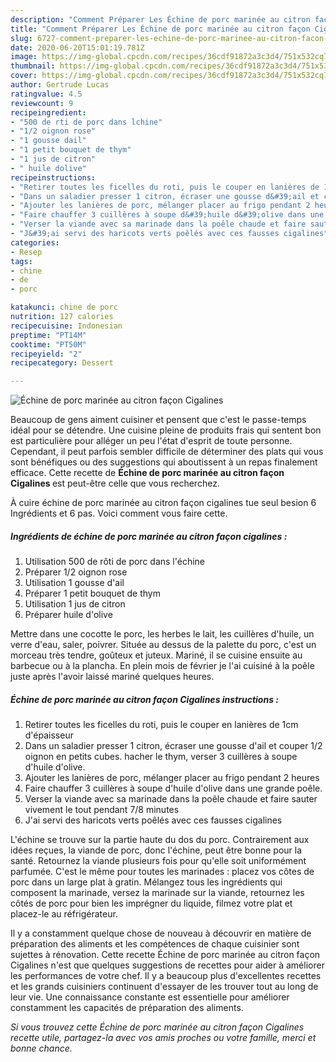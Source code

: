 ```yaml
---
description: "Comment Préparer Les Échine de porc marinée au citron façon Cigalines"
title: "Comment Préparer Les Échine de porc marinée au citron façon Cigalines"
slug: 6727-comment-preparer-les-echine-de-porc-marinee-au-citron-facon-cigalines
date: 2020-06-20T15:01:19.781Z
image: https://img-global.cpcdn.com/recipes/36cdf91872a3c3d4/751x532cq70/echine-de-porc-marinee-au-citron-facon-cigalines-photo-principale-de-la-recette.jpg
thumbnail: https://img-global.cpcdn.com/recipes/36cdf91872a3c3d4/751x532cq70/echine-de-porc-marinee-au-citron-facon-cigalines-photo-principale-de-la-recette.jpg
cover: https://img-global.cpcdn.com/recipes/36cdf91872a3c3d4/751x532cq70/echine-de-porc-marinee-au-citron-facon-cigalines-photo-principale-de-la-recette.jpg
author: Gertrude Lucas
ratingvalue: 4.5
reviewcount: 9
recipeingredient:
- "500 de rti de porc dans lchine"
- "1/2 oignon rose"
- "1 gousse dail"
- "1 petit bouquet de thym"
- "1 jus de citron"
- " huile dolive"
recipeinstructions:
- "Retirer toutes les ficelles du roti, puis le couper en lanières de 1cm d&#39;épaisseur"
- "Dans un saladier presser 1 citron, écraser une gousse d&#39;ail et couper 1/2 oignon en petits cubes. hacher le thym, verser 3 cuillères à soupe d&#39;huile d&#39;olive."
- "Ajouter les lanières de porc, mélanger placer au frigo pendant 2 heures"
- "Faire chauffer 3 cuillères à soupe d&#39;huile d&#39;olive dans une grande poêle."
- "Verser la viande avec sa marinade dans la poêle chaude et faire sauter vivement le tout pendant 7/8 minutes"
- "J&#39;ai servi des haricots verts poêlés avec ces fausses cigalines"
categories:
- Resep
tags:
- chine
- de
- porc

katakunci: chine de porc 
nutrition: 127 calories
recipecuisine: Indonesian
preptime: "PT14M"
cooktime: "PT50M"
recipeyield: "2"
recipecategory: Dessert

---
```



![Échine de porc marinée au citron façon Cigalines](https://img-global.cpcdn.com/recipes/36cdf91872a3c3d4/751x532cq70/echine-de-porc-marinee-au-citron-facon-cigalines-photo-principale-de-la-recette.jpg)

Beaucoup de gens aiment cuisiner et pensent que c'est le passe-temps idéal pour se détendre. Une cuisine pleine de produits frais qui sentent bon est particulière pour alléger un peu l'état d'esprit de toute personne. Cependant, il peut parfois sembler difficile de déterminer des plats qui vous sont bénéfiques ou des suggestions qui aboutissent à un repas finalement efficace. Cette recette de <strong> Échine de porc marinée au citron façon Cigalines </strong> est peut-être celle que vous recherchez.

<!--inarticleads1-->

À cuire échine de porc marinée au citron façon cigalines tue seul besion 6 Ingrédients et 6 pas. Voici comment vous faire cette.

##### Ingrédients de échine de porc marinée au citron façon cigalines :

1. Utilisation 500 de rôti de porc dans l&#39;échine
1. Préparer 1/2 oignon rose
1. Utilisation 1 gousse d&#39;ail
1. Préparer 1 petit bouquet de thym
1. Utilisation 1 jus de citron
1. Préparer  huile d&#39;olive


Mettre dans une cocotte le porc, les herbes le lait, les cuillères d&#39;huile, un verre d&#39;eau, saler, poivrer. Située au dessus de la palette du porc, c&#39;est un morceau très tendre, goûteux et juteux. Mariné, il se cuisine ensuite au barbecue ou à la plancha. En plein mois de février je l&#39;ai cuisiné à la poêle juste après l&#39;avoir laissé mariné quelques heures. 

<!--inarticleads2-->

##### Échine de porc marinée au citron façon Cigalines instructions :

1. Retirer toutes les ficelles du roti, puis le couper en lanières de 1cm d&#39;épaisseur
1. Dans un saladier presser 1 citron, écraser une gousse d&#39;ail et couper 1/2 oignon en petits cubes. hacher le thym, verser 3 cuillères à soupe d&#39;huile d&#39;olive.
1. Ajouter les lanières de porc, mélanger placer au frigo pendant 2 heures
1. Faire chauffer 3 cuillères à soupe d&#39;huile d&#39;olive dans une grande poêle.
1. Verser la viande avec sa marinade dans la poêle chaude et faire sauter vivement le tout pendant 7/8 minutes
1. J&#39;ai servi des haricots verts poêlés avec ces fausses cigalines


L&#39;échine se trouve sur la partie haute du dos du porc. Contrairement aux idées reçues, la viande de porc, donc l&#39;échine, peut être bonne pour la santé. Retournez la viande plusieurs fois pour qu&#39;elle soit uniformément parfumée. C&#39;est le même pour toutes les marinades : placez vos côtes de porc dans un large plat à gratin. Mélangez tous les ingrédients qui composent la marinade, versez la marinade sur la viande, retournez les côtés de porc pour bien les imprégner du liquide, filmez votre plat et placez-le au réfrigérateur. 

<!--inarticleads1-->

<p>
Il y a constamment quelque chose de nouveau à découvrir en matière de préparation des aliments et les compétences de chaque cuisinier sont sujettes à rénovation. Cette recette Échine de porc marinée au citron façon Cigalines n'est que quelques suggestions de recettes pour aider à améliorer les performances de votre chef. Il y a beaucoup plus d'excellentes recettes et les grands cuisiniers continuent d'essayer de les trouver tout au long de leur vie. Une connaissance constante est essentielle pour améliorer constamment les capacités de préparation des aliments.
</p>

<p>
<i>Si vous trouvez cette Échine de porc marinée au citron façon Cigalines recette utile, partagez-la avec vos amis proches ou votre famille, merci et bonne chance.</i>
</p>
